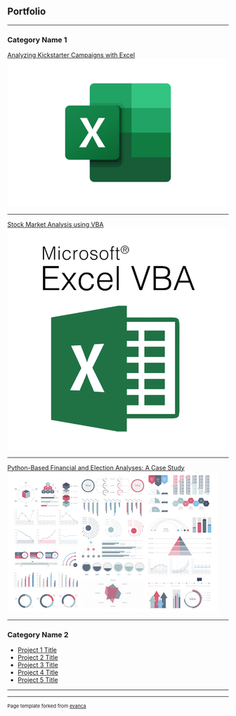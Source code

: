 ## Portfolio

---

### Category Name 1 

[Analyzing Kickstarter Campaigns with Excel](/sample_page)
<img src="images/Microsoft_Excel_Logo.png?raw=true"/>

---
[Stock Market Analysis using VBA](/pdf/sample_presentation.pdf)
<img src="images/Microsoft_Excel_VBA_Logo.png?raw=true"/>

---
[Python-Based Financial and Election Analyses: A Case Study](http://example.com/)
<img src="images/dummy_thumbnail.jpg?raw=true"/>

---

### Category Name 2

- [Project 1 Title](http://example.com/)
- [Project 2 Title](http://example.com/)
- [Project 3 Title](http://example.com/)
- [Project 4 Title](http://example.com/)
- [Project 5 Title](http://example.com/)

---




---
<p style="font-size:11px">Page template forked from <a href="https://github.com/evanca/quick-portfolio">evanca</a></p>
<!-- Remove above link if you don't want to attibute -->
